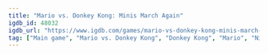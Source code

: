 ```yaml
---
title: "Mario vs. Donkey Kong: Minis March Again"
igdb_id: 48032
igdb_url: "https://www.igdb.com/games/mario-vs-donkey-kong-minis-march-again"
tag: ["Main game", "Mario vs. Donkey Kong", "Donkey Kong", "Mario", "Nintendo", "Platform", "Puzzle", "Single player", "Side view", "Comedy"]
---
```

